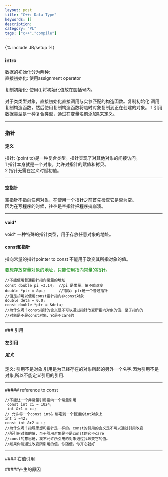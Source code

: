 ```yaml
---
layout: post
title: "C++: Data Type"
keywords: []
description: 
category: "PL"
tags: ["c++","compile"]
---
```

{% include JB/setup %}



### intro

数据的初始化分为两种: <br /> 
直接初始化: 使用assignment operator<br />  
复制初始化: 使用(),将初始化值放在圆括号内。<br />  
对于类类型对象，直接初始化直接调用与实参匹配的构造函数。复制初始化
调用复制构造函数，然后使用复制构造函数将临时对象复制到正在创建的对象。
1 引用数据类型是一种复合类型，通过在变量名前添加&来定义。  
<hr />

### 指针

#### 定义

指针: (point to)是一种复合类型。指针实现了对其他对象的间接访问。<br />
1 指针本身就是一个对象，允许对指针的赋值和拷贝。<br />
2 指针无需在定义时赋初值。<br />
<hr />

#### 空指针

空指针不指向任何对象，在使用一个指针之前首先检查它是否为空。<br />
因为在写程序的时候，往往是空指针把程序搞崩溃。<br />
<hr />

#### void\*

void\* 一种特殊的指针类型，用于存放任意对象的地址。 

#### const和指针

指向常量的指针pointer to const 不能用于改变其所指对象的值。<br />

<font color="green">要想存放常量对象的地址，只能使用指向常量的指针。</font>

```
//不能使用普通指针指向常量的地址
const double pi =3.14;  //pi 是常量，值不能改变
double *ptr = &pi;      //错误: ptr是一个普通指针
//但是却可以使用const指针指向非const对象
double deta = 0.0;
const double *ptr = &deta;
//为什么呢？const指针的含义是不可以通过指针改变所指向对象的值，至于指向的
//对象是不是const对象，它是不care的
```

<hr />
### 引用

#### 左引用

##### 定义

定义: 引用不是对象,引用是为已经存在的对象所起的另外一个名字.因为引用不是对象,所以不能定义引用的引用.<br/>
<hr />
##### reference to const

```
//不能让一个非常量引用指向一个常量引用
 const int ci = 1024;
 int &r1 = ci;
// 允许将一个const int& 绑定到一个普通的int对象上
int i =42;
const int &r2 = i;
//为什么呢？指导思想和指针是一样的。const的引用的含义是不可以通过引用改变
//所引用对象的值，至于引用对象是不是const的它不care
//const的意思是，我不允许所引用的对象通过我改变它的值。
//如果你能通过改变所引用的值，你随便，你开心就好
```

<hr />
#### 右值引用

#####产生的原因


